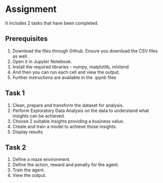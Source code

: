 # Assignment

It includes 2 tasks that have been completed.

## Prerequisites
1. Download the files through Github. Ensure you download the CSV files as well.
2. Open it in Jupyter Notebook.
3. Install the required libraries - numpy, matplotlib, mlxtend
4. And then you can run each cell and view the output.
5. Further instructions are available in the .ipynb files


## Task 1
1. Clean, prepare and transform the dataset for analysis.
2. Perform Exploratory Data Analysis on the data to understand what insights can be achieved.
3. Choose 2 suitable insights providing a business value.
4. Create and train a model to achieve those insights.
5. Display results


## Task 2
1. Define a maze environment.
2. Define the action, reward and penalty for the agent.
3. Train the agent.
4. View the output.
